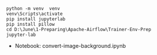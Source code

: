 ```
python -m venv  venv
venv\Scripts\activate
pip install jupyterlab
pip install pillow
cd D:\June\1-Preparing\Apache-Airflow\Trainer-Env-Prep
jupyter-lab
```

- Notebook: convert-image-background.ipynb
